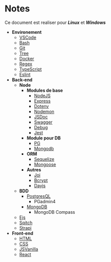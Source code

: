 # Notes

Ce document est realiser pour ***Linux*** et ***Windows***

- **Environement**
    - [VSCode](./Environement/env.md#vscode)
    - [Bash](./Environement/env.md#bash)
    - [Git](./Environement/env.md#git)
    - [Tree](./Environement/env.md#tree)
    - [Docker](./Environement/env.md#docker)
    - [Regex](./Environement/env.md#regex)
    - [TypeScript](./Environement/env.md#typescript)
    - [Eslint](./Environement/env.md#eslint)
- **Back-end**
    - **Node**
        - **Modules de base**
            - [NodeJS](./Back-end/node/modulesDeBase.md#nodejs-1)
            - [Express](./Back-end/node/modulesDeBase.md#express)
            - [Dotenv](./Back-end/node/modulesDeBase.md#dotenv)
            - [Nodemon](./Back-end/node/modulesDeBase.md#nodemon)
            - [JSDoc](./Back-end/node/modulesDeBase.md#jsdoc)
            - [Swagger](./Back-end/node/modulesDeBase.md#swagger)
            - [Debug](./Back-end/node/modulesDeBase.md#debug)
            - [Jest](./Back-end/node/modulesDeBase.md#jest)
        - **Module pour DB**
            - [PG](./Back-end/node/modulesDB.md#pg)
            - [Mongodb](./Back-end/node/modulesDB.md#mongodb)
        - **ORM**
            - [Sequelize](./Back-end/node/ORM.md#sequelize)
            - [Mongoose](./Back-end/node/ORM.md#mongoose)
        - **Autres**
            - [Joi](./Back-end/node/autres.md#joi)
            - [Bcrypt](./Back-end/node/autres.md#bcrypt)
            - [Dayjs](./Back-end/node/autres.md#dayjs)
    - **BDD**
        - [PostgresQL](./Back-end/BDD.md#poqtgresql)
            - PGadmin4
        - [MongoDB](./Back-end/BDD.md#mongodb)
            - MongoDB Compass
    - [Ejs](./Back-end/back.md#ejs)
    - [Sqitch](./Back-end/back.md#sqitch)
    - [Strapi](./Back-end/back.md#strapi)
- **Front-end**
    - [HTML](./Front-end/front.md#html)
    - [CSS](./Front-end/front.md#css)
    - [JSVanilla](./Front-end/front.md#js-vanilla)
    - [React](./Front-end/front.md#react)
